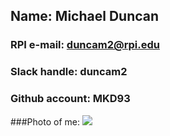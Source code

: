 ## Name: Michael Duncan
### RPI e-mail: duncam2@rpi.edu
### Slack handle: duncam2
### Github account: MKD93

###Photo of me:
![](images/me.jpg)
